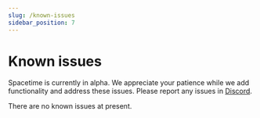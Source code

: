 ```yaml
---
slug: /known-issues
sidebar_position: 7
---
```


# Known issues

Spacetime is currently in alpha. We appreciate your patience while we add functionality and address these issues. Please report any issues in [Discord](https://discord.gg/DrXkRpCFDX).

There are no known issues at present.
